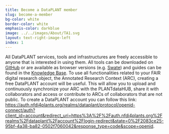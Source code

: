 ```yaml
---
title: Become a DataPLANT member
slug: become-a-member
bg-color: white
border-color: white
emphasis-color: darkblue
image: ../../images/About/TA1.svg
layout: text-right-image-left
index: 1
---
```


All DataPLANT services, tools and infrastructures are freely accessible to anyone that is interested in using them.
All tools can be downloaded on [GitHub](https://github.com/nfdi4plants) or are available as browser versions (e.g. [Swate](https://swate-alpha.nfdi4plants.org)) and guides can be found in the [Knowledge Base](https://nfdi4plants.org/nfdi4plants.knowledgebase/index.html).
To use all functionalities related to your FAIR digital research object, the Annotated Research Context (ARC), creating a free DataPLANT account will be useful.
This will allow you to upload and continuously synchronize your ARC with the PLANTdataHUB, share it with collaborators and access or contribute to ARCs of collaborators that are not public.
To create a DataPLANT account you can follow this link: https://auth.nfdi4plants.org/realms/dataplant/protocol/openid-connect/auth?client_id=account&redirect_uri=https%3A%2F%2Fauth.nfdi4plants.org%2Frealms%2Fdataplant%2Faccount%2Flogin-redirect&state=0%2F2083ce25-95bf-4a38-ba82-0502f7060042&response_type=code&scope=openid.
